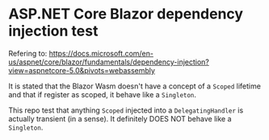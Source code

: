 # ASP.NET Core Blazor dependency injection test

Refering to: https://docs.microsoft.com/en-us/aspnet/core/blazor/fundamentals/dependency-injection?view=aspnetcore-5.0&pivots=webassembly

It is stated that the Blazor Wasm doesn't have a concept of a `Scoped` lifetime and that if register as scoped, it behave like a `Singleton`. 

This repo test that anything `Scoped` injected into a `DelegatingHandler` is actually transient (in a sense). It definitely DOES NOT behave like a `Singleton`.
